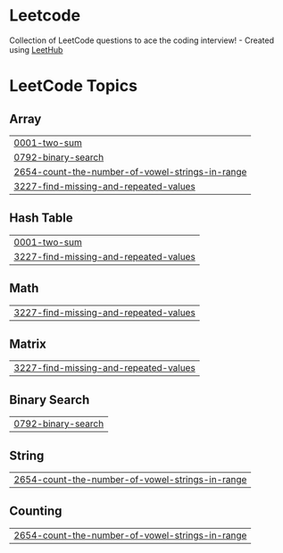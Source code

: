 # Leetcode
Collection of LeetCode questions to ace the coding interview! - Created using [LeetHub](https://github.com/QasimWani/LeetHub)

<!---LeetCode Topics Start-->
# LeetCode Topics
## Array
|  |
| ------- |
| [0001-two-sum](https://github.com/urmilaun/Leetcode/tree/master/0001-two-sum) |
| [0792-binary-search](https://github.com/urmilaun/Leetcode/tree/master/0792-binary-search) |
| [2654-count-the-number-of-vowel-strings-in-range](https://github.com/urmilaun/Leetcode/tree/master/2654-count-the-number-of-vowel-strings-in-range) |
| [3227-find-missing-and-repeated-values](https://github.com/urmilaun/Leetcode/tree/master/3227-find-missing-and-repeated-values) |
## Hash Table
|  |
| ------- |
| [0001-two-sum](https://github.com/urmilaun/Leetcode/tree/master/0001-two-sum) |
| [3227-find-missing-and-repeated-values](https://github.com/urmilaun/Leetcode/tree/master/3227-find-missing-and-repeated-values) |
## Math
|  |
| ------- |
| [3227-find-missing-and-repeated-values](https://github.com/urmilaun/Leetcode/tree/master/3227-find-missing-and-repeated-values) |
## Matrix
|  |
| ------- |
| [3227-find-missing-and-repeated-values](https://github.com/urmilaun/Leetcode/tree/master/3227-find-missing-and-repeated-values) |
## Binary Search
|  |
| ------- |
| [0792-binary-search](https://github.com/urmilaun/Leetcode/tree/master/0792-binary-search) |
## String
|  |
| ------- |
| [2654-count-the-number-of-vowel-strings-in-range](https://github.com/urmilaun/Leetcode/tree/master/2654-count-the-number-of-vowel-strings-in-range) |
## Counting
|  |
| ------- |
| [2654-count-the-number-of-vowel-strings-in-range](https://github.com/urmilaun/Leetcode/tree/master/2654-count-the-number-of-vowel-strings-in-range) |
<!---LeetCode Topics End-->